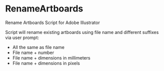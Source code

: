 # RenameArtboards
Rename Artboards Script for Adobe Illustrator 

Script will rename existing artboards using file name and different suffixes via user prompt:
- All the same as file name
- File name + number
- File name + dimensions in millimeters
- File name + dimensions in pixels

